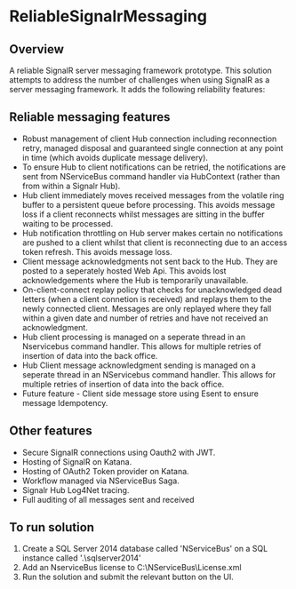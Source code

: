 # ReliableSignalrMessaging

## Overview

A reliable SignalR server messaging framework prototype. This solution attempts to address the number of challenges when using SignalR as a server messaging framework.  It adds the following reliability features:

## Reliable messaging features

 * Robust management of client Hub connection including reconnection retry, managed disposal and guaranteed single connection at any point in time (which avoids duplicate message delivery).
 * To ensure Hub to client notifications can be retried, the notifications are sent from NServiceBus command handler via HubContext (rather than from within a Signalr Hub).
 * Hub client immediately moves received messages from the volatile ring buffer to a persistent queue before processing. This avoids message loss if a client reconnects whilst messages are sitting in the buffer waiting to be processed.
 * Hub notification throttling on Hub server makes certain no notifications are pushed to a client whilst that client is reconnecting due to an access token refresh. This avoids message loss.
 * Client message acknowledgments not sent back to the Hub. They are posted to a seperately hosted Web Api.  This avoids lost acknowledgements where the Hub is temporarily unavailable.
 * On-client-connect replay policy that checks for unacknowledged dead letters (when a client connetion is received) and replays them to the newly connected client. Messages are only replayed where they fall within a given date and number of retries and have not received an acknowledgment.
 * Hub client processing is managed on a seperate thread in an Nservicebus command handler. This allows for multiple retries of insertion of data into the back office.
 * Hub Client message acknowledgment sending is managed on a seperate thread in an NServicebus command handler.  This allows for multiple retries of insertion of data into the back office.
 * Future feature - Client side message store using Esent to ensure message Idempotency.

## Other features

* Secure SignalR connections using Oauth2 with JWT.
* Hosting of SignalR on Katana.
* Hosting of OAuth2 Token provider on Katana.
* Workflow managed via NServiceBus Saga.
* Signalr Hub Log4Net tracing.
* Full auditing of all messages sent and received

## To run solution

1. Create a SQL Server 2014 database called 'NServiceBus' on a SQL instance called '.\sqlserver2014'
2. Add an NserviceBus license to C:\NServiceBus\License.xml
3. Run the solution and submit the relevant button on the UI.
